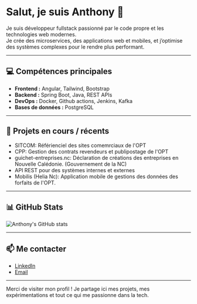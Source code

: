 # Salut, je suis Anthony 👋

Je suis développeur fullstack passionné par le code propre et les technologies web modernes.  
Je crée des microservices, des applications web et mobiles, et j’optimise des systèmes complexes pour le rendre plus performant.

---

## 💻 Compétences principales

- **Frontend :** Angular, Tailwind, Bootstrap  
- **Backend :** Spring Boot, Java, REST APIs  
- **DevOps :** Docker, Github actions, Jenkins, Kafka  
- **Bases de données :** PostgreSQL  

---

## 🚀 Projets en cours / récents

- SITCOM: Référienciel des sites comemrciaux de l'OPT
- CPP: Gestion des contrats revendeurs et publipostage de l'OPT
- guichet-entreprises.nc: Déclaration de créations des entreprises en Nouvelle Calédonie. (Gouvernement de la NC)
- API REST pour des systèmes internes et externes  
- Mobilis (Helia Nc): Application mobile de gestions des données des forfaits de l'OPT. 

---

## 📊 GitHub Stats

![Anthony's GitHub stats](https://github-readme-stats.vercel.app/api?username=playanth95978&show_icons=true&theme=radical)  

---

## 📫 Me contacter

- [LinkedIn](https://www.linkedin.com/in/anthony-attia)  
- [Email](mailto:anthony.attia1@gmail.com)  

---

Merci de visiter mon profil ! Je partage ici mes projets, mes expérimentations et tout ce qui me passionne dans la tech.
